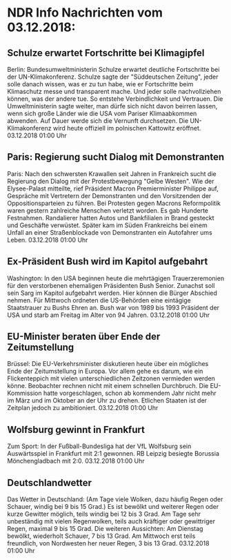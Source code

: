 # NDR Info Nachrichten vom 03.12.2018:


## Schulze erwartet Fortschritte bei Klimagipfel
Berlin: Bundesumweltministerin Schulze erwartet deutliche Fortschritte bei der UN-Klimakonferenz. Schulze sagte der "Süddeutschen Zeitung", jeder solle danach wissen, was er zu tun habe, wie er Fortschritte beim Klimaschutz messe und transparent mache. Und jeder solle nachvollziehen können, was der andere tue. So entstehe Verbindlichkeit und Vertrauen. Die Umweltministerin sagte weiter, man dürfe sich nicht davon beirren lassen, wenn sich große Länder wie die USA vom Pariser Klimaabkommen abwenden. Auf Dauer werde sich die Vernunft durchsetzen. Die UN-Klimakonferenz wird heute offiziell im polnischen Kattowitz eröffnet. 03.12.2018 01:00 Uhr 

## Paris: Regierung sucht Dialog mit Demonstranten
Paris: Nach den schwersten Krawallen seit Jahren in Frankreich sucht die Regierung den Dialog mit der Protestbewegung "Gelbe Westen". Wie der Elysee-Palast mitteilte, rief Präsident Macron Premierminister Philippe auf, Gespräche mit Vertretern der Demonstranten und den Vorsitzenden der Oppositionsparteien zu führen. Bei Protesten gegen Macrons Reformpolitik waren gestern zahlreiche Menschen verletzt worden. Es gab Hunderte Festnahmen. Randalierer hatten Autos und Bankfilialen in Brand gesteckt und Geschäfte verwüstet. Später kam im Süden Frankreichs bei einem Unfall an einer Straßenblockade von Demonstranten ein Autofahrer ums Leben. 03.12.2018 01:00 Uhr 

## Ex-Präsident Bush wird im Kapitol aufgebahrt
Washington: In den USA beginnen heute die mehrtägigen Trauerzeremonien für den verstorbenen ehemaligen Präsidenten Bush Senior. Zunachst soll sein Sarg im Kapitol aufgebahrt werden. Hier können die Bürger Abschied nehmen. Für Mittwoch ordneten die US-Behörden eine eintägige Staatstrauer zu Bushs Ehren an. Bush war von 1989 bis 1993 Präsident der USA und starb am Freitag im Alter von 94 Jahren. 03.12.2018 01:00 Uhr 

## EU-Minister beraten über Ende der Zeitumstellung
Brüssel: Die EU-Verkehrsminister diskutieren heute über ein mögliches Ende der Zeitumstellung in Europa. Vor allem gehe es darum, wie ein Flickenteppich mit vielen unterschiedlichen Zeitzonen vermieden werden könne. Beobachter rechnen nicht mit einem schnellen Durchbruch. Die EU-Kommission hatte vorgeschlagen, schon ab kommendem Jahr nicht mehr im März und im Oktober an der Uhr zu drehen. Etlichen Staaten ist der Zeitplan jedoch zu ambitioniert. 03.12.2018 01:00 Uhr 

## Wolfsburg gewinnt in Frankfurt
Zum Sport: In der Fußball-Bundesliga hat der VfL Wolfsburg sein Auswärtsspiel in Frankfurt mit 2:1 gewonnen. RB Leipzig besiegte Borussia Mönchengladbach mit 2:0. 03.12.2018 01:00 Uhr 

## Deutschlandwetter
Das Wetter in Deutschland:
(Am Tage viele Wolken, dazu häufig Regen oder Schauer, windig bei 9 bis 15 Grad.) Es ist bewölkt und weiterer Regen oder kurze Gewitter möglich, teils windig bei 12 bis 3 Grad. Am Tage sehr unbeständig mit vielen Regenwolken, teils auch kräftiger oder gewittriger Regen, maximal 9 bis 15 Grad. Die weiteren Aussichten: Am Dienstag bewölkt, wiederholt Schauer, 7 bis 13 Grad. Am Mittwoch erst teils freundlich, von Nordwesten her neuer Regen, 3 bis 13 Grad. 03.12.2018 01:00 Uhr 
